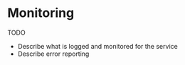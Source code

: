 # Monitoring
TODO
* Describe what is logged and monitored for the service
* Describe error reporting